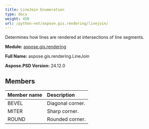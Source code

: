 ```yaml
---
title: LineJoin Enumeration
type: docs
weight: 450
url: /python-net/aspose.gis.rendering/linejoin/
---
```


Determines how lines are rendered at intersections of line segments.

**Module:** [aspose.gis.rendering](/psd/python-net/aspose.gis.rendering/)

**Full Name:** aspose.gis.rendering.LineJoin

**Aspose.PSD Version:** 24.12.0

## **Members**
| **Member name** | **Description** |
| :- | :- |
| BEVEL | Diagonal corner. |
| MITER | Sharp corner. |
| ROUND | Rounded corner. |
